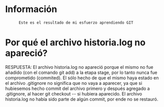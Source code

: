  # Información
          Este es el resultado de mi esfuerzo aprendiendo GIT
 # Por qué el archivo historia.log no apareció?
RESPUESTA: El archivo historia.log no apareció porque el mismo no fue añadido (con el comando git add) a la etapa stage, por lo tanto nunca fue comprometido (commited).
El sólo hecho de que el mismo haya estado en el archivo .gitignore no significa que no vaya a aparecer, ya que
si hubiesemos hecho commit del archivo primero y después agregado a .gitignore, al hacer git checkout -- si hubiera aparecido.
El archivo historia.log no había sido parte de algún commit, por ende no se restauró.